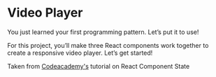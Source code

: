 <h1>Video Player</h1>
<p>You just learned your first programming pattern. Let’s put it to use!<p>

<p>For this project, you’ll make three React components work together to create a responsive video player. Let’s get started!</p>

Taken from [Codeacademy's](https://www.codecademy.com/paths/build-web-apps-with-react/tracks/react-component-state/modules/react-102-stateless-inherit-stateful-u/projects/video-player) tutorial on React Component State
